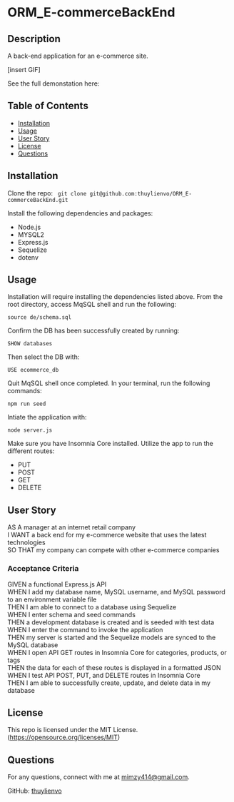 # ORM_E-commerceBackEnd

## Description
  A back-end application for an e-commerce site. 

  [insert GIF]

  See the full demonstation here: 


  ## Table of Contents

  * [Installation](#installation)
  * [Usage](#usage)
  * [User Story](#userstory)
  * [License](#license)
  * [Questions](#questions)
  
  ## Installation   
  Clone the repo:
     ``` 
    git clone git@github.com:thuylienvo/ORM_E-commerceBackEnd.git   
    ```
          
  Install the following dependencies and packages:    
  * Node.js   
  * MYSQL2    
  * Express.js   
  * Sequelize   
  * dotenv    

  ## Usage 
  Installation will require installing the dependencies listed above. From the root directory, access MqSQL shell and run the following:    
  ```
  source de/schema.sql
  ```   
  Confirm the DB has been successfully created by running: 
  ``` 
  SHOW databases 
  ```
  Then select the DB with: 
  ```
  USE ecommerce_db
  ```
  Quit MqSQL shell once completed. In your terminal, run the following commands:   
  ```
  npm run seed
  ```
  Intiate the application with:
  ```
  node server.js
  ```

  Make sure you have Insomnia Core installed. Utilize the app to run the different routes:   
  * PUT   
  * POST   
  * GET   
  * DELETE   


  ## User Story
  AS A manager at an internet retail company   
  I WANT a back end for my e-commerce website that uses the latest technologies   
  SO THAT my company can compete with other e-commerce companies   

  ### Acceptance Criteria
  GIVEN a functional Express.js API   
  WHEN I add my database name, MySQL username, and MySQL password to an environment variable file   
  THEN I am able to connect to a database using Sequelize   
  WHEN I enter schema and seed commands   
  THEN a development database is created and is seeded with test data   
  WHEN I enter the command to invoke the application   
  THEN my server is started and the Sequelize models are synced to the MySQL database   
  WHEN I open API GET routes in Insomnia Core for categories, products, or tags   
  THEN the data for each of these routes is displayed in a formatted JSON   
  WHEN I test API POST, PUT, and DELETE routes in Insomnia Core   
  THEN I am able to successfully create, update, and delete data in my database   
  ## License  

  This repo is licensed under the MIT License. (https://opensource.org/licenses/MIT) 

  ## Questions
  For any questions, connect with me at [mimzy414@gmail.com](mailto:mimzy414@gmail.com). 
  
  GitHub: [thuylienvo](https://github.com/thuylienvo) 


